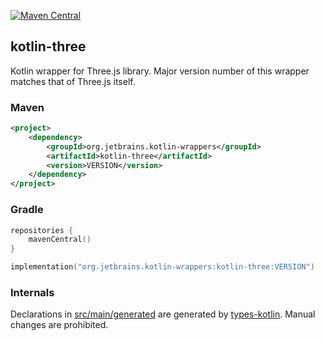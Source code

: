 [![Maven Central](https://img.shields.io/maven-central/v/org.jetbrains.kotlin-wrappers/kotlin-react)](https://mvnrepository.com/artifact/org.jetbrains.kotlin-wrappers/kotlin-react)

## kotlin-three

Kotlin wrapper for Three.js library. Major version number of this wrapper matches that of Three.js itself.

### Maven

```xml
<project>
    <dependency>
        <groupId>org.jetbrains.kotlin-wrappers</groupId>
        <artifactId>kotlin-three</artifactId>
        <version>VERSION</version>
    </dependency>
</project>
```

### Gradle

```kotlin
repositories {
    mavenCentral()
}

implementation("org.jetbrains.kotlin-wrappers:kotlin-three:VERSION")
```

### Internals

Declarations in [src/main/generated](./src/main/generated) are generated by [types-kotlin](https://github.com/karakum-team/types-kotlin). Manual changes are prohibited.